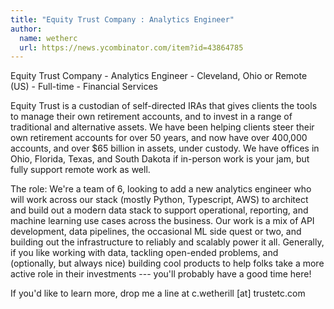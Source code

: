 ```yaml
---
title: "Equity Trust Company : Analytics Engineer"
author:
  name: wetherc
  url: https://news.ycombinator.com/item?id=43864785
---
```

Equity Trust Company - Analytics Engineer - Cleveland, Ohio or Remote (US) - Full-time - Financial Services

Equity Trust is a custodian of self-directed IRAs that gives clients the tools to manage their own retirement accounts, and to invest in a range of traditional and alternative assets. We have been helping clients steer their own retirement accounts for over 50 years, and now have over 400,000 accounts, and over $65 billion in assets, under custody. We have offices in Ohio, Florida, Texas, and South Dakota if in-person work is your jam, but fully support remote work as well.

The role: We&#x27;re a team of 6, looking to add a new analytics engineer who will work across our stack (mostly Python, Typescript, AWS) to architect and build out a modern data stack to support operational, reporting, and machine learning use cases across the business. Our work is a mix of API development, data pipelines, the occasional ML side quest or two, and building out the infrastructure to reliably and scalably power it all. Generally, if you like working with data, tackling open-ended problems, and (optionally, but always nice) building cool products to help folks take a more active role in their investments --- you&#x27;ll probably have a good time here!

If you&#x27;d like to learn more, drop me a line at c.wetherill [at] trustetc.com
<JobApplication />
